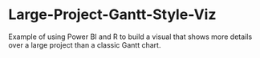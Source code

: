 # Large-Project-Gantt-Style-Viz
Example of using Power BI and R to build a visual that shows more details over a large project than a classic Gantt chart.
